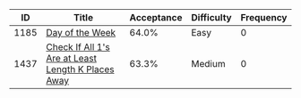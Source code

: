 |ID|Title|Acceptance|Difficulty|Frequency|
|----|-----|----|---|---|
|1185|[Day of the Week]( https://leetcode.com/problems/day-of-the-week)|64.0%|Easy|0|
|1437|[Check If All 1's Are at Least Length K Places Away]( https://leetcode.com/problems/check-if-all-1s-are-at-least-length-k-places-away)|63.3%|Medium|0|
